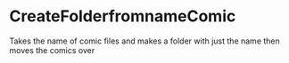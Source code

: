 # CreateFolderfromnameComic
Takes the name of comic files and makes a folder with just the name then moves the comics over
